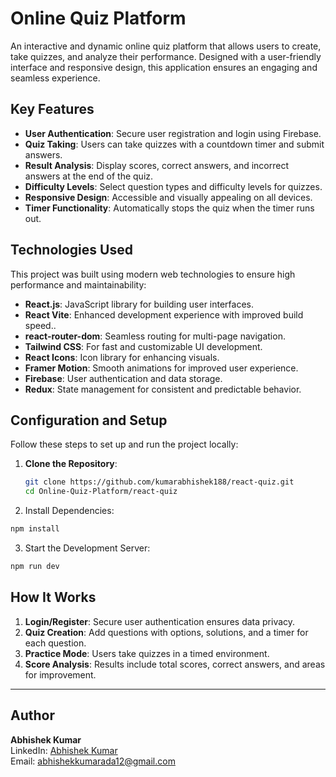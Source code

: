 # Online Quiz Platform

An interactive and dynamic online quiz platform that allows users to create, take quizzes, and analyze their performance. Designed with a user-friendly interface and responsive design, this application ensures an engaging and seamless experience.

## Key Features

- **User Authentication**: Secure user registration and login using Firebase.
- **Quiz Taking**: Users can take quizzes with a countdown timer and submit answers.
- **Result Analysis**: Display scores, correct answers, and incorrect answers at the end of the quiz.
- **Difficulty Levels**: Select question types and difficulty levels for quizzes.
- **Responsive Design**: Accessible and visually appealing on all devices.
- **Timer Functionality**: Automatically stops the quiz when the timer runs out.

## Technologies Used

This project was built using modern web technologies to ensure high performance and maintainability:

- **React.js**: JavaScript library for building user interfaces.
- **React Vite**: Enhanced development experience with improved build speed..
- **react-router-dom**: Seamless routing for multi-page navigation.
- **Tailwind CSS**: For fast and customizable UI development.
- **React Icons**: Icon library for enhancing visuals.
- **Framer Motion**: Smooth animations for improved user experience.
- **Firebase**: User authentication and data storage.
- **Redux**: State management for consistent and predictable behavior.

## Configuration and Setup

Follow these steps to set up and run the project locally:

1. **Clone the Repository**:
   ```bash
   git clone https://github.com/kumarabhishek188/react-quiz.git
   cd Online-Quiz-Platform/react-quiz
2. Install Dependencies:
```bash
npm install
```
3. Start the Development Server:
```bash
npm run dev
```
## How It Works

1. **Login/Register**: Secure user authentication ensures data privacy.
2. **Quiz Creation**: Add questions with options, solutions, and a timer for each question.
3. **Practice Mode**: Users take quizzes in a timed environment.
4. **Score Analysis**: Results include total scores, correct answers, and areas for improvement.


---

## Author

**Abhishek Kumar**  
LinkedIn: [Abhishek Kumar](https://www.linkedin.com/in/abhishek-kumar-92157823a/)  
Email: abhishekkumarada12@gmail.com





